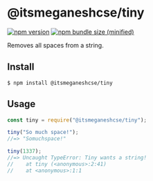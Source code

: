 # @itsmeganeshcse/tiny

[![npm version](https://img.shields.io/npm/v/@itsmeganeshcse/tiny.svg)](https://www.npmjs.com/package/@itsmeganeshcse/tiny)
[![npm bundle size (minified)](https://img.shields.io/bundlephobia/min/@itsmeganeshcse/tiny.svg)](https://www.npmjs.com/package/@itsmeganeshcse/tiny)

Removes all spaces from a string.

## Install

```
$ npm install @itsmeganeshcse/tiny
```

## Usage

```js
const tiny = require("@itsmeganeshcse/tiny");

tiny("So much space!");
//=> "Somuchspace!"

tiny(1337);
//=> Uncaught TypeError: Tiny wants a string!
//    at tiny (<anonymous>:2:41)
//    at <anonymous>:1:1
```

